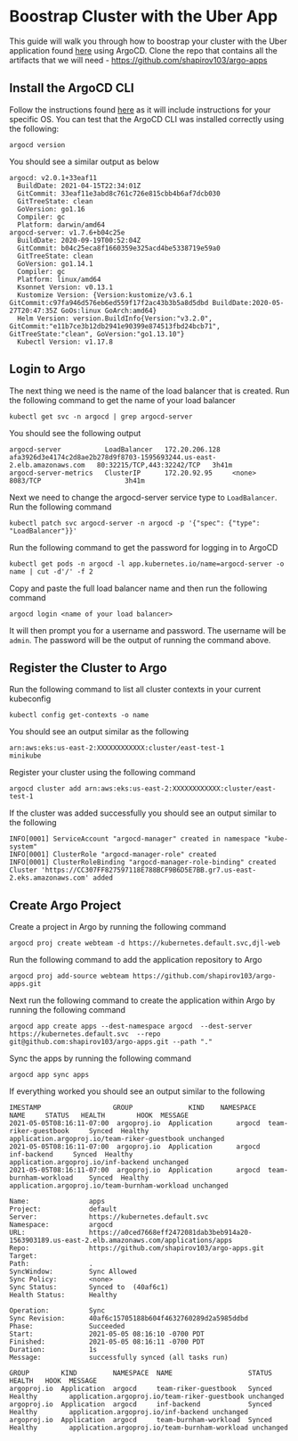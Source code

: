 # Boostrap Cluster with the Uber App

This guide will walk you through how to boostrap your cluster with the Uber application found [here](https://github.com/shapirov103/argo-apps) using ArgoCD. Clone the repo that contains all the artifacts that we will need - https://github.com/shapirov103/argo-apps

## Install the ArgoCD CLI

Follow the instructions found [here](https://argoproj.github.io/argo-cd/cli_installation/) as it will include instructions for your specific OS. You can test that the ArgoCD CLI was installed correctly using the following:
```
argocd version
```

You should see a similar output as below
```
argocd: v2.0.1+33eaf11
  BuildDate: 2021-04-15T22:34:01Z
  GitCommit: 33eaf11e3abd8c761c726e815cbb4b6af7dcb030
  GitTreeState: clean
  GoVersion: go1.16
  Compiler: gc
  Platform: darwin/amd64
argocd-server: v1.7.6+b04c25e
  BuildDate: 2020-09-19T00:52:04Z
  GitCommit: b04c25eca8f1660359e325acd4be5338719e59a0
  GitTreeState: clean
  GoVersion: go1.14.1
  Compiler: gc
  Platform: linux/amd64
  Ksonnet Version: v0.13.1
  Kustomize Version: {Version:kustomize/v3.6.1 GitCommit:c97fa946d576eb6ed559f17f2ac43b3b5a8d5dbd BuildDate:2020-05-27T20:47:35Z GoOs:linux GoArch:amd64}
  Helm Version: version.BuildInfo{Version:"v3.2.0", GitCommit:"e11b7ce3b12db2941e90399e874513fbd24bcb71", GitTreeState:"clean", GoVersion:"go1.13.10"}
  Kubectl Version: v1.17.8
```
## Login to Argo 
The next thing we need is the name of the load balancer that is created. Run the following command to get the name of your load balancer
```
kubectl get svc -n argocd | grep argocd-server
```
You should see the following output
```
argocd-server           LoadBalancer   172.20.206.128   afa3926d3e4174c2d8ae2b278d9f8703-1595693244.us-east-2.elb.amazonaws.com   80:32215/TCP,443:32242/TCP   3h41m
argocd-server-metrics   ClusterIP      172.20.92.95     <none>                                                                    8083/TCP                     3h41m
```

Next we need to change the argocd-server service type to `LoadBalancer`. Run the following command
```
kubectl patch svc argocd-server -n argocd -p '{"spec": {"type": "LoadBalancer"}}'
```

Run the following command to get the password for logging in to ArgoCD
```
kubectl get pods -n argocd -l app.kubernetes.io/name=argocd-server -o name | cut -d'/' -f 2
```

Copy and paste the full load balancer name and then run the following command
```
argocd login <name of your load balancer>
```

It will then prompt you for a username and password. The username will be `admin`. The password will be the output of running the command above.

## Register the Cluster to Argo
Run the following command to list all cluster contexts in your current kubeconfig
```
kubectl config get-contexts -o name
```

You should see an output similar as the following
```
arn:aws:eks:us-east-2:XXXXXXXXXXXX:cluster/east-test-1
minikube
```

Register your cluster using the following command
```
argocd cluster add arn:aws:eks:us-east-2:XXXXXXXXXXXX:cluster/east-test-1
```

If the cluster was added successfully you should see an output similar to the following
```
INFO[0001] ServiceAccount "argocd-manager" created in namespace "kube-system"
INFO[0001] ClusterRole "argocd-manager-role" created
INFO[0001] ClusterRoleBinding "argocd-manager-role-binding" created
Cluster 'https://CC307FF827597118E788BCF9B6D5E7BB.gr7.us-east-2.eks.amazonaws.com' added
```


## Create Argo Project
Create a project in Argo by running the following command
```
argocd proj create webteam -d https://kubernetes.default.svc,djl-web
```

Run the following command to add the application repository to Argo
```
argocd proj add-source webteam https://github.com/shapirov103/argo-apps.git
```

Next run the following command to create the application within Argo by running the following command
```
argocd app create apps --dest-namespace argocd  --dest-server https://kubernetes.default.svc  --repo git@github.com:shapirov103/argo-apps.git --path "."
```

Sync the apps by running the following command
```
argocd app sync apps 
```

If everything worked you should see an output similar to the following 

```
IMESTAMP                  GROUP              KIND    NAMESPACE                  NAME     STATUS   HEALTH        HOOK  MESSAGE
2021-05-05T08:16:11-07:00  argoproj.io  Application      argocd  team-riker-guestbook     Synced  Healthy              application.argoproj.io/team-riker-guestbook unchanged
2021-05-05T08:16:11-07:00  argoproj.io  Application      argocd           inf-backend     Synced  Healthy              application.argoproj.io/inf-backend unchanged
2021-05-05T08:16:11-07:00  argoproj.io  Application      argocd  team-burnham-workload    Synced  Healthy              application.argoproj.io/team-burnham-workload unchanged

Name:               apps
Project:            default
Server:             https://kubernetes.default.svc
Namespace:          argocd
URL:                https://a0ced7668eff2472081dab3beb914a20-1563903189.us-east-2.elb.amazonaws.com/applications/apps
Repo:               https://github.com/shapirov103/argo-apps.git
Target:
Path:               .
SyncWindow:         Sync Allowed
Sync Policy:        <none>
Sync Status:        Synced to  (40af6c1)
Health Status:      Healthy

Operation:          Sync
Sync Revision:      40af6c15705188b604f4632760289d2a5985ddbd
Phase:              Succeeded
Start:              2021-05-05 08:16:10 -0700 PDT
Finished:           2021-05-05 08:16:11 -0700 PDT
Duration:           1s
Message:            successfully synced (all tasks run)

GROUP        KIND         NAMESPACE  NAME                   STATUS  HEALTH   HOOK  MESSAGE
argoproj.io  Application  argocd     team-riker-guestbook   Synced  Healthy        application.argoproj.io/team-riker-guestbook unchanged
argoproj.io  Application  argocd     inf-backend            Synced  Healthy        application.argoproj.io/inf-backend unchanged
argoproj.io  Application  argocd     team-burnham-workload  Synced  Healthy        application.argoproj.io/team-burnham-workload unchanged
```

